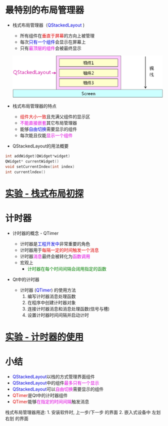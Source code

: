 # 最特别的布局管理器
- 栈式布局管理器（<font color=#00d>QStackedLayout</font> )
    - 所有组件在<font color=#d00>垂直于屏幕</font>的方向上被管理
    - 每次<font color=#00d>只有一个组件</font>会显示在屏幕上
    - 只有<font color=#d0d>最顶层的组件</font>会被最终显示

    ![](_v_images_025/1.png)

- 栈式布局管理器的特点
    - <font color=#d00>组件大小一致</font>且充满父组件的显示区
    - <font color=#d0d>不能直接嵌套</font>其它布局管理器
    - 能够<font color=#00d>自甶切换</font>需要显示的组件
    - 每次能且仅能<font color=#d0d>显示一个组件</font>

- QStackedLayout的用法概要
```c
int addWidget(QWidget*widget)
QWidget* currentWidget()
void setCurrentIndex(int index)
int currentlndex()
```
# [<u>实验 - 栈式布局初探</u>](code/025_Layout_manager_4)

# 计时器
- 计时器的概念 - QTimer
    - 计时器是<font color=#00d>工程开发中</font>非常重要的角色
    - 计时器用于<font color=#d00>每隔一定的时间触发一个消息</font>
    - 计时器<font color=#d0d>消息</font>最终会被转化为<font color=#d0d>函数调用</font>
    - 宏观上
        - <font color=green>计时器在每个时间间隔会阔用指定的函数</font>

- Qt中的计时器
    - 计时器 (<font color=#00d>QTimer</font>) 的使用方法
        1. 编写计时器消息处理函数
        2. 在程序中创建计时器对象
        3. 连接计时器消息和消息处理函数(信号与槽)
        4. 设置计时器时间间隔并启动计时

# [<u>实验 - 计时器的使用</u>](code/025_Layout_manager_4)

# 小结
- <font color=#00d>QStackedLayout</font>以栈的方式管理界面组件
- <font color=#00d>QStackedLayout</font>中的组件<font color=#d0d>最多只有一个显示</font>
- <font color=#00d>QStackedLayout</font>可以<font color=#d0d>自甶切换</font>需要显示的组件
- <font color=#d00>QTimer</font>是Qt中的计时器组件
- <font color=#d00>QTimer</font>能够<font color=#d0d>在指定的时间间隔</font>触发消息

栈式布局管理器用途:
    1. 安装软件时, 上一步/下一步 的界面
    2. 嵌入式设备中 左划右划 的界面
